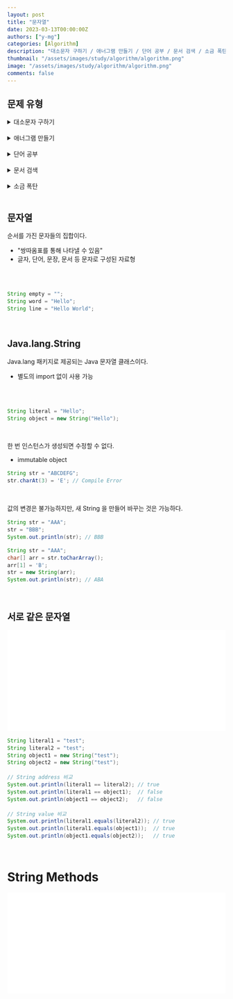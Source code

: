 ```yaml
---
layout: post
title: "문자열"
date: 2023-03-13T00:00:00Z
authors: ["y-mg"]
categories: [Algorithm]
description: "대소문자 구하기 / 애너그램 만들기 / 단어 공부 / 문서 검색 / 소금 폭탄"
thumbnail: "/assets/images/study/algorithm/algorithm.png"
image: "/assets/images/study/algorithm/algorithm.png"
comments: false
---
```


## 문제 유형
<details>
    <summary>대소문자 구하기</summary>
    <br/>
    <li onClick="window.open('https://www.acmicpc.net/problem/2744');" style="cursor: pointer;">
        <span style="color: #5495ff;">문제 - https://www.acmicpc.net/problem/2744</span>
    </li>    
    <li onClick="window.open('https://gist.github.com/y-mg/a33eb81412da4318e935711a42d6a7ad');" style="cursor: pointer;">
        <span style="color: #5495ff;">답안 - https://gist.github.com/y-mg/answer/2744</span>
    </li>
</details>
<br/>

<details>
    <summary>애너그램 만들기</summary>
    <br/>
    <li onClick="window.open('https://www.acmicpc.net/problem/1911');" style="cursor: pointer;">
        <span style="color: #5495ff;">문제 - https://www.acmicpc.net/problem/1911</span>
    </li>    
    <li onClick="window.open('https://gist.github.com/y-mg/1c2d1a12614bf02d266442f0c6b3d7de');" style="cursor: pointer;">
        <span style="color: #5495ff;">답안 - https://gist.github.com/y-mg/answer/1911</span>
    </li>
</details>
<br/>

<details>
    <summary>단어 공부</summary>
    <br/>
    <li onClick="window.open('https://www.acmicpc.net/problem/1157');" style="cursor: pointer;">
        <span style="color: #5495ff;">문제 - https://www.acmicpc.net/problem/1157</span>
    </li>    
    <li onClick="window.open('https://gist.github.com/y-mg/3dcd79189589e61cdece27e03a4e4108');" style="cursor: pointer;">
        <span style="color: #5495ff;">답안 - https://gist.github.com/y-mg/answer/1157</span>
    </li>
</details>
<br/>

<details>
    <summary>문서 검색</summary>
    <br/>
    <li onClick="window.open('https://www.acmicpc.net/problem/1543');" style="cursor: pointer;">
        <span style="color: #5495ff;">문제 - https://www.acmicpc.net/problem/1543</span>
    </li>    
    <li onClick="window.open('https://gist.github.com/y-mg/1dbd30511f91977a3f4df75ab26f5edf');" style="cursor: pointer;">
        <span style="color: #5495ff;">답안1 - https://gist.github.com/y-mg/answer/1543</span>
    </li>
    <li onClick="window.open('https://gist.github.com/y-mg/5bbae6e5d3ab4b83235ef8dc97aeeda6');" style="cursor: pointer;">
        <span style="color: #5495ff;">답안2 - https://gist.github.com/y-mg/answer/1543</span>
    </li>
</details>
<br/>

<details>
    <summary>소금 폭탄</summary>
    <br/>
    <li onClick="window.open('https://www.acmicpc.net/problem/1543');" style="cursor: pointer;">
        <span style="color: #5495ff;">문제 - https://www.acmicpc.net/problem/13223</span>
    </li>    
    <li onClick="window.open('https://gist.github.com/y-mg/5bbae6e5d3ab4b83235ef8dc97aeeda6');" style="cursor: pointer;">
        <span style="color: #5495ff;">답안 - https://gist.github.com/y-mg/answer/13223</span>
    </li>
</details>
<br/>



## 문자열
순서를 가진 문자들의 집합이다.
- "쌍따옴표를 통해 나타낼 수 있음"
- 글자, 단어, 문장, 문서 등 문자로 구성된 자료형
<br/>
<br/>

```java
String empty = "";
String word = "Hello";
String line = "Hello World";
```
<br/>



## Java.lang.String
Java.lang 패키지로 제공되는 Java 문자열 클래스이다.
- 별도의 import 없이 사용 가능
<br/>
<br/>

```java
String literal = "Hello";
String object = new String("Hello");
```
<br/>

한 번 인스턴스가 생성되면 수정할 수 없다.
- immutable object

```java
String str = "ABCDEFG";
str.charAt(3) = 'E'; // Compile Error
```
<br/>

값의 변경은 불가능하지만, 새 String 을 만들어 바꾸는 것은 가능하다.

```java
String str = "AAA";
str = "BBB";
System.out.println(str); // BBB
```

```java
String str = "AAA";
char[] arr = str.toCharArray();
arr[1] = 'B';
str = new String(arr);
System.out.println(str); // ABA
```
<br/>



## 서로 같은 문자열
<div style="
background-color: #ffffff;
background-image: url(/assets/images/study/algorithm/java-literal_and_object.png);
background-size: contain;
background-repeat: no-repeat;
background-position: center center;
">
<img src="/assets/images/study/algorithm/java-string_methods.png" style="visibility: hidden;" />
</div>

```java
String literal1 = "test";
String literal2 = "test";
String object1 = new String("test");
String object2 = new String("test");

// String address 비교
System.out.println(literal1 == literal2); // true
System.out.println(literal1 == object1);  // false
System.out.println(object1 == object2);   // false

// String value 비교
System.out.println(literal1.equals(literal2)); // true
System.out.println(literal1.equals(object1));  // true
System.out.println(object1.equals(object2));   // true
```
<br/>



# String Methods
<div style="
background-color: #ffffff;
background-image: url(/assets/images/study/algorithm/java-string_methods.png);
background-size: contain;
background-repeat: no-repeat;
background-position: center center;
">
<img src="/assets/images/study/algorithm/java-string_methods.png" style="visibility: hidden;" />
</div>